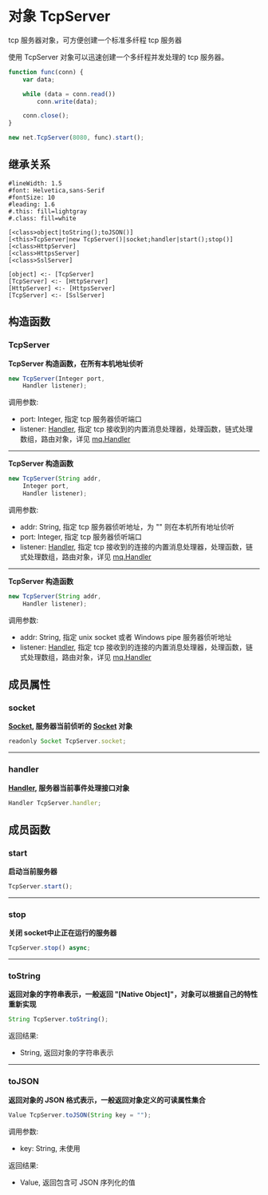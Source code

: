 # 对象 TcpServer
tcp 服务器对象，可方便创建一个标准多纤程 tcp 服务器

使用 TcpServer 对象可以迅速创建一个多纤程并发处理的 tcp 服务器。

```JavaScript
function func(conn) {
    var data;

    while (data = conn.read())
        conn.write(data);

    conn.close();
}

new net.TcpServer(8080, func).start();
```

## 继承关系
```uml
#lineWidth: 1.5
#font: Helvetica,sans-Serif
#fontSize: 10
#leading: 1.6
#.this: fill=lightgray
#.class: fill=white

[<class>object|toString();toJSON()]
[<this>TcpServer|new TcpServer()|socket;handler|start();stop()]
[<class>HttpServer]
[<class>HttpsServer]
[<class>SslServer]

[object] <:- [TcpServer]
[TcpServer] <:- [HttpServer]
[HttpServer] <:- [HttpsServer]
[TcpServer] <:- [SslServer]
```

## 构造函数
        
### TcpServer
**TcpServer 构造函数，在所有本机地址侦听**

```JavaScript
new TcpServer(Integer port,
    Handler listener);
```

调用参数:
* port: Integer, 指定 tcp 服务器侦听端口
* listener: [Handler](Handler.md), 指定 tcp 接收到的内置消息处理器，处理函数，链式处理数组，路由对象，详见 [mq.Handler](../../module/ifs/mq.md#Handler)

--------------------------
**TcpServer 构造函数**

```JavaScript
new TcpServer(String addr,
    Integer port,
    Handler listener);
```

调用参数:
* addr: String, 指定 tcp 服务器侦听地址，为 "" 则在本机所有地址侦听
* port: Integer, 指定 tcp 服务器侦听端口
* listener: [Handler](Handler.md), 指定 tcp 接收到的连接的内置消息处理器，处理函数，链式处理数组，路由对象，详见 [mq.Handler](../../module/ifs/mq.md#Handler)

--------------------------
**TcpServer 构造函数**

```JavaScript
new TcpServer(String addr,
    Handler listener);
```

调用参数:
* addr: String, 指定 unix socket 或者 Windows pipe 服务器侦听地址
* listener: [Handler](Handler.md), 指定 tcp 接收到的连接的内置消息处理器，处理函数，链式处理数组，路由对象，详见 [mq.Handler](../../module/ifs/mq.md#Handler)

## 成员属性
        
### socket
**[Socket](Socket.md), 服务器当前侦听的 [Socket](Socket.md) 对象**

```JavaScript
readonly Socket TcpServer.socket;
```

--------------------------
### handler
**[Handler](Handler.md), 服务器当前事件处理接口对象**

```JavaScript
Handler TcpServer.handler;
```

## 成员函数
        
### start
**启动当前服务器**

```JavaScript
TcpServer.start();
```

--------------------------
### stop
**关闭 socket中止正在运行的服务器**

```JavaScript
TcpServer.stop() async;
```

--------------------------
### toString
**返回对象的字符串表示，一般返回 "[Native Object]"，对象可以根据自己的特性重新实现**

```JavaScript
String TcpServer.toString();
```

返回结果:
* String, 返回对象的字符串表示

--------------------------
### toJSON
**返回对象的 JSON 格式表示，一般返回对象定义的可读属性集合**

```JavaScript
Value TcpServer.toJSON(String key = "");
```

调用参数:
* key: String, 未使用

返回结果:
* Value, 返回包含可 JSON 序列化的值


